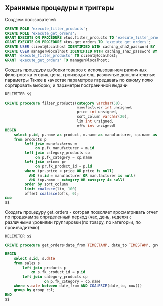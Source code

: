 ## Хранимые процедуры и триггеры

Создаем пользователей 
```sql
CREATE ROLE 'execute_filter_products';
CREATE ROLE 'execute_get_orders';
GRANT EXECUTE ON PROCEDURE otus.filter_products TO 'execute_filter_products';
GRANT EXECUTE ON PROCEDURE otus.get_orders TO 'execute_get_orders';
CREATE USER client@localhost IDENTIFIED WITH caching_sha2_password BY '12345';
CREATE USER manager@localhost IDENTIFIED WITH caching_sha2_password BY '12345';
GRANT 'execute_filter_products' TO client@localhost;
GRANT 'execute_get_orders' TO manager@localhost;
```

Создать процедуру выборки товаров с использованием различных фильтров: категория, цена, производитель, различные дополнительные параметры
Также в качестве параметров передавать по какому полю сортировать выборку, и параметры постраничной выдачи
```sql
DELIMITER $$
    
CREATE procedure filter_products(category varchar(50), 
                                 manufacturer int unsigned, 
                                 price int unsigned, 
                                 sort_column varchar(20),
                                 lim int unsigned, 
                                 offs int unsigned)
BEGIN
    select p.id, p.name as product, m.name as manufacturer, cp.name as category, pr.price as price
    from products p
         left join manufactures m
              on p.fk_manufacturer = m.id
         left join category_products cp 
              on p.fk_category = cp.name
         left join prices pr 
              on pr.fk_product_id = p.id
         where (pr.price < price OR price is null) 
           AND (m.id = manufacturer OR manufacturer is null) 
           AND (cp.name = category OR category is null) 
         order by sort_column 
         limit coalesce(lim, 100) 
         offset coalesce(offs, 0); 
END
$$
```

Создать процедуру get_orders - которая позволяет просматривать отчет по продажам за определенный период (час, день, неделя)
с различными уровнями группировки (по товару, по категории, по производителю)
```sql
DELIMITER $$
    
CREATE procedure get_orders(date_from TIMESTAMP, date_to TIMESTAMP, group_col varchar(20))

BEGIN
    select s.id, s.date 
    from sales s 
        left join products p 
            on s.fk_product_id = p.id
        left join category_products cp
                  on p.fk_category = cp.name
    where s.date between date_from AND COALESCE(date_to, now()) 
    group by group_col;
END
$$
```
